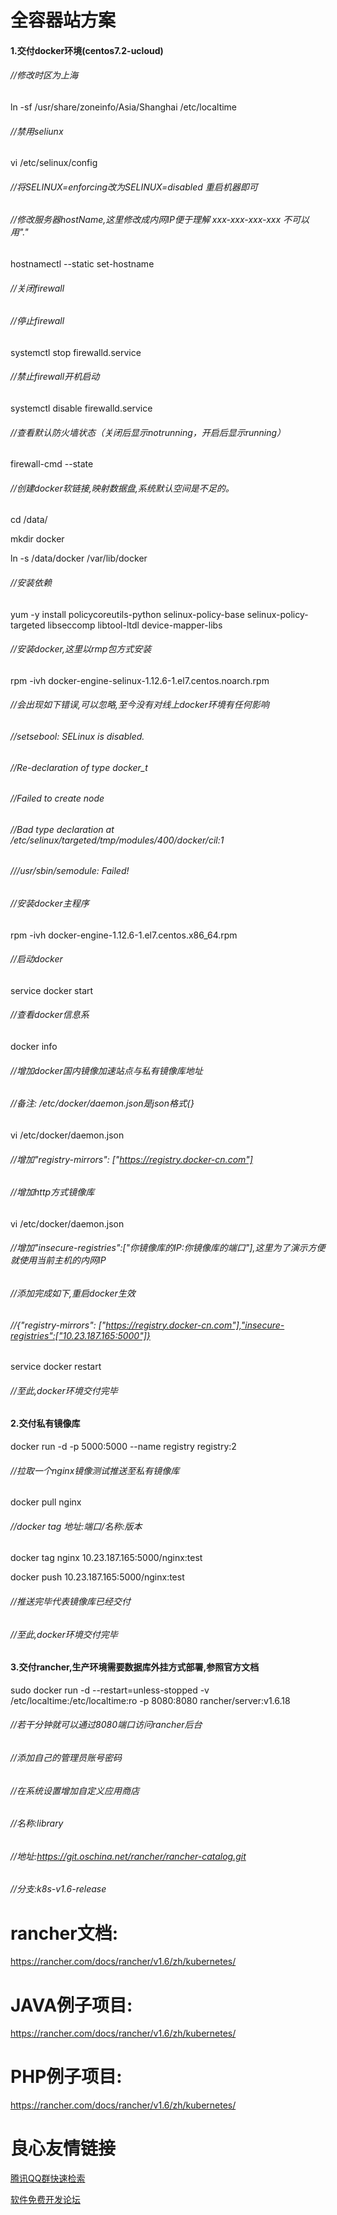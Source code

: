 # 全容器站方案

#### 1.交付docker环境(centos7.2-ucloud)

###### //修改时区为上海
ln -sf /usr/share/zoneinfo/Asia/Shanghai /etc/localtime

###### //禁用seliunx
vi /etc/selinux/config
###### //将SELINUX=enforcing改为SELINUX=disabled 重启机器即可

###### //修改服务器hostName,这里修改成内网IP便于理解 xxx-xxx-xxx-xxx 不可以用"."
hostnamectl --static set-hostname  

###### //关闭firewall
###### //停止firewall
systemctl stop firewalld.service

###### //禁止firewall开机启动
systemctl disable firewalld.service

###### //查看默认防火墙状态（关闭后显示notrunning，开启后显示running）
firewall-cmd --state

###### //创建docker软链接,映射数据盘,系统默认空间是不足的。
cd /data/

mkdir docker

ln -s /data/docker /var/lib/docker

###### //安装依赖
yum -y install policycoreutils-python selinux-policy-base selinux-policy-targeted libseccomp libtool-ltdl device-mapper-libs

###### //安装docker,这里以rmp包方式安装
rpm -ivh docker-engine-selinux-1.12.6-1.el7.centos.noarch.rpm

###### //会出现如下错误,可以忽略,至今没有对线上docker环境有任何影响
###### //setsebool:  SELinux is disabled.
###### //Re-declaration of type docker_t
###### //Failed to create node
###### //Bad type declaration at /etc/selinux/targeted/tmp/modules/400/docker/cil:1
###### ///usr/sbin/semodule:  Failed!

###### //安装docker主程序
rpm -ivh docker-engine-1.12.6-1.el7.centos.x86_64.rpm

###### //启动docker
service docker start

###### //查看docker信息系
docker info

###### //增加docker国内镜像加速站点与私有镜像库地址
###### //备注: /etc/docker/daemon.json是json格式{}
vi /etc/docker/daemon.json
###### //增加"registry-mirrors": ["https://registry.docker-cn.com"]

###### //增加http方式镜像库
vi /etc/docker/daemon.json
###### //增加"insecure-registries":["你镜像库的IP:你镜像库的端口"],这里为了演示方便就使用当前主机的内网IP
###### //添加完成如下,重启docker生效
###### //{"registry-mirrors": ["https://registry.docker-cn.com"],"insecure-registries":["10.23.187.165:5000"]}

service docker restart

###### //至此,docker环境交付完毕

#### 2.交付私有镜像库

docker run -d -p 5000:5000 --name registry registry:2

###### //拉取一个nginx镜像测试推送至私有镜像库
docker pull nginx

###### //docker tag 地址:端口/名称:版本
docker tag nginx 10.23.187.165:5000/nginx:test

docker push 10.23.187.165:5000/nginx:test
###### //推送完毕代表镜像库已经交付
###### //至此,docker环境交付完毕

#### 3.交付rancher,生产环境需要数据库外挂方式部署,参照官方文档
sudo docker run -d --restart=unless-stopped -v /etc/localtime:/etc/localtime:ro -p 8080:8080 rancher/server:v1.6.18
###### //若干分钟就可以通过8080端口访问rancher后台
###### //添加自己的管理员账号密码
###### //在系统设置增加自定义应用商店
###### //名称:library
###### //地址:https://git.oschina.net/rancher/rancher-catalog.git
###### //分支:k8s-v1.6-release
# rancher文档:
https://rancher.com/docs/rancher/v1.6/zh/kubernetes/

# JAVA例子项目:
https://rancher.com/docs/rancher/v1.6/zh/kubernetes/

# PHP例子项目:
https://rancher.com/docs/rancher/v1.6/zh/kubernetes/

 # 良心友情链接

[腾讯QQ群快速检索](http://u.720life.cn/s/8cf73f7c)

[软件免费开发论坛](http://u.720life.cn/s/bbb01dc0)